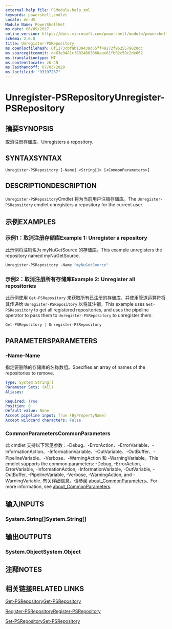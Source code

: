 ```yaml
---
external help file: PSModule-help.xml
keywords: powershell,cmdlet
Locale: en-US
Module Name: PowerShellGet
ms.date: 06/09/2017
online version: https://docs.microsoft.com/powershell/module/powershellget/unregister-psrepository?view=powershell-7&WT.mc_id=ps-gethelp
schema: 2.0.0
title: Unregister-PSRepository
ms.openlocfilehash: 0f1173cbfab139438d55ff49272f9625579820dc
ms.sourcegitcommit: de63e9481cf8024883060aae61fb02c59c2de662
ms.translationtype: MT
ms.contentlocale: zh-CN
ms.lasthandoff: 07/03/2020
ms.locfileid: "93197267"
---
```

# <span data-ttu-id="23286-103">Unregister-PSRepository</span><span class="sxs-lookup"><span data-stu-id="23286-103">Unregister-PSRepository</span></span>

## <span data-ttu-id="23286-104">摘要</span><span class="sxs-lookup"><span data-stu-id="23286-104">SYNOPSIS</span></span>
<span data-ttu-id="23286-105">取消注册存储库。</span><span class="sxs-lookup"><span data-stu-id="23286-105">Unregisters a repository.</span></span>

## <span data-ttu-id="23286-106">SYNTAX</span><span class="sxs-lookup"><span data-stu-id="23286-106">SYNTAX</span></span>

```
Unregister-PSRepository [-Name] <String[]> [<CommonParameters>]
```

## <span data-ttu-id="23286-107">DESCRIPTION</span><span class="sxs-lookup"><span data-stu-id="23286-107">DESCRIPTION</span></span>

<span data-ttu-id="23286-108">`Unregister-PSRepository`Cmdlet 将为当前用户注销存储库。</span><span class="sxs-lookup"><span data-stu-id="23286-108">The `Unregister-PSRepository` cmdlet unregisters a repository for the current user.</span></span>

## <span data-ttu-id="23286-109">示例</span><span class="sxs-lookup"><span data-stu-id="23286-109">EXAMPLES</span></span>

### <span data-ttu-id="23286-110">示例1：取消注册存储库</span><span class="sxs-lookup"><span data-stu-id="23286-110">Example 1: Unregister a repository</span></span>

<span data-ttu-id="23286-111">此示例将注销名为 myNuGetSource 的存储库。</span><span class="sxs-lookup"><span data-stu-id="23286-111">This example unregisters the repository named myNuGetSource.</span></span>

```powershell
Unregister-PSRepository -Name "myNuGetSource"
```

### <span data-ttu-id="23286-112">示例2：取消注册所有存储库</span><span class="sxs-lookup"><span data-stu-id="23286-112">Example 2: Unregister all repositories</span></span>

<span data-ttu-id="23286-113">此示例使用 `Get-PSRepository` 来获取所有已注册的存储库，并使用管道运算符将其传递给 `Unregister-PSRepository` 以将其注销。</span><span class="sxs-lookup"><span data-stu-id="23286-113">This example uses `Get-PSRepository` to get all registered repositories, and uses the pipeline operator to pass them to `Unregister-PSRepository` to unregister them.</span></span>

```powershell
Get-PSRepository | Unregister-PSRepository
```

## <span data-ttu-id="23286-114">PARAMETERS</span><span class="sxs-lookup"><span data-stu-id="23286-114">PARAMETERS</span></span>

### <span data-ttu-id="23286-115">-Name</span><span class="sxs-lookup"><span data-stu-id="23286-115">-Name</span></span>

<span data-ttu-id="23286-116">指定要删除的存储库的名称数组。</span><span class="sxs-lookup"><span data-stu-id="23286-116">Specifies an array of names of the repositories to remove.</span></span>

```yaml
Type: System.String[]
Parameter Sets: (All)
Aliases:

Required: True
Position: 0
Default value: None
Accept pipeline input: True (ByPropertyName)
Accept wildcard characters: False
```

### <span data-ttu-id="23286-117">CommonParameters</span><span class="sxs-lookup"><span data-stu-id="23286-117">CommonParameters</span></span>

<span data-ttu-id="23286-118">此 cmdlet 支持以下常见参数：-Debug、-ErrorAction、-ErrorVariable、-InformationAction、-InformationVariable、-OutVariable、-OutBuffer、-PipelineVariable、-Verbose、-WarningAction 和 -WarningVariable。</span><span class="sxs-lookup"><span data-stu-id="23286-118">This cmdlet supports the common parameters: -Debug, -ErrorAction, -ErrorVariable, -InformationAction, -InformationVariable, -OutVariable, -OutBuffer, -PipelineVariable, -Verbose, -WarningAction, and -WarningVariable.</span></span> <span data-ttu-id="23286-119">有关详细信息，请参阅 [about_CommonParameters](https://go.microsoft.com/fwlink/?LinkID=113216)。</span><span class="sxs-lookup"><span data-stu-id="23286-119">For more information, see [about_CommonParameters](https://go.microsoft.com/fwlink/?LinkID=113216).</span></span>

## <span data-ttu-id="23286-120">输入</span><span class="sxs-lookup"><span data-stu-id="23286-120">INPUTS</span></span>

### <span data-ttu-id="23286-121">System.String[]</span><span class="sxs-lookup"><span data-stu-id="23286-121">System.String[]</span></span>

## <span data-ttu-id="23286-122">输出</span><span class="sxs-lookup"><span data-stu-id="23286-122">OUTPUTS</span></span>

### <span data-ttu-id="23286-123">System.Object</span><span class="sxs-lookup"><span data-stu-id="23286-123">System.Object</span></span>

## <span data-ttu-id="23286-124">注释</span><span class="sxs-lookup"><span data-stu-id="23286-124">NOTES</span></span>

## <span data-ttu-id="23286-125">相关链接</span><span class="sxs-lookup"><span data-stu-id="23286-125">RELATED LINKS</span></span>

[<span data-ttu-id="23286-126">Get-PSRepository</span><span class="sxs-lookup"><span data-stu-id="23286-126">Get-PSRepository</span></span>](Get-PSRepository.md)

[<span data-ttu-id="23286-127">Register-PSRepository</span><span class="sxs-lookup"><span data-stu-id="23286-127">Register-PSRepository</span></span>](Register-PSRepository.md)

[<span data-ttu-id="23286-128">Set-PSRepository</span><span class="sxs-lookup"><span data-stu-id="23286-128">Set-PSRepository</span></span>](Set-PSRepository.md)
